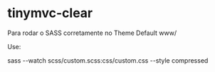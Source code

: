 # tinymvc-clear

Para rodar o SASS corretamente no Theme Default www/

Use:

sass --watch scss/custom.scss:css/custom.css --style compressed

